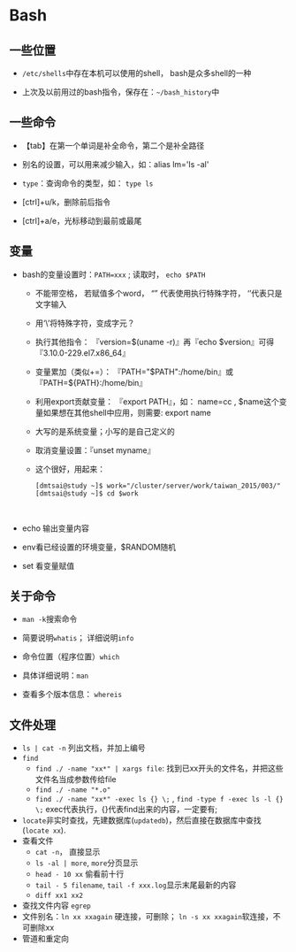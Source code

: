 # Bash

## 一些位置

- `/etc/shells`中存在本机可以使用的shell， bash是众多shell的一种

- 上次及以前用过的bash指令，保存在：`~/bash_history`中

## 一些命令

- 【tab】在第一个单词是补全命令，第二个是补全路径

- 别名的设置，可以用来减少输入，如：alias lm='ls -al'

- `type`：查询命令的类型，如： `type ls`

- [ctrl]+u/k，删除前后指令

- [ctrl]+a/e，光标移动到最前或最尾

## 变量

  - bash的变量设置时：`PATH=xxx` ;  读取时， `echo $PATH`

    - 不能带空格， 若赋值多个word， “” 代表使用执行特殊字符， ‘’代表只是文字输入

    - 用‘\’将特殊字符，变成字元？

    - 执行其他指令： 『version=$(uname -r)』再『echo $version』可得『3.10.0-229.el7.x86_64』

    - 变量累加（类似+=）： 『PATH="$PATH":/home/bin』或『PATH=${PATH}:/home/bin』

    - 利用export贡献变量： 『export PATH』，如： name=cc , $name这个变量如果想在其他shell中应用，则需要: export name

    - 大写的是系统变量；小写的是自己定义的

    - 取消变量设置：『unset myname』

    - 这个很好，用起来：

      ```````
      [dmtsai@study ~]$ work="/cluster/server/work/taiwan_2015/003/"
      [dmtsai@study ~]$ cd $work
      ```````

      ​

  - echo 输出变量内容

  - env看已经设置的环境变量，$RANDOM随机

  - set 看变量赋值



## 关于命令

- `man -k`搜索命令


- 简要说明`whatis`； 详细说明`info`
- 命令位置（程序位置）`which`
- 具体详细说明：`man`
- 查看多个版本信息： `whereis`

## 文件处理

- `ls | cat -n` 列出文档，并加上编号
- `find`
  - `find ./ -name "xx*" | xargs file`: 找到已xx开头的文件名，并把这些文件名当成参数传给file
  - `find ./ -name "*.o"`
  - `find ./ -name "xx*" -exec ls {} \;` , `find -type f -exec ls -l {} \;` exec代表执行，{}代表find出来的内容，一定要有\;
- `locate`非实时查找，先建数据库(`updatedb`)，然后直接在数据库中查找(`locate xx`).
- 查看文件
  - `cat -n`， 直接显示
  - `ls -al | more`, `more`分页显示
  - `head - 10 xx` 偷看前十行
  - `tail - 5 filename`, `tail -f xxx.log`显示末尾最新的内容
  - `diff xx1 xx2`
- 查找文件内容 `egrep`
- 文件别名：`ln xx xxagain` 硬连接，可删除； `ln -s xx xxagain`软连接，不可删除xx
- 管道和重定向

